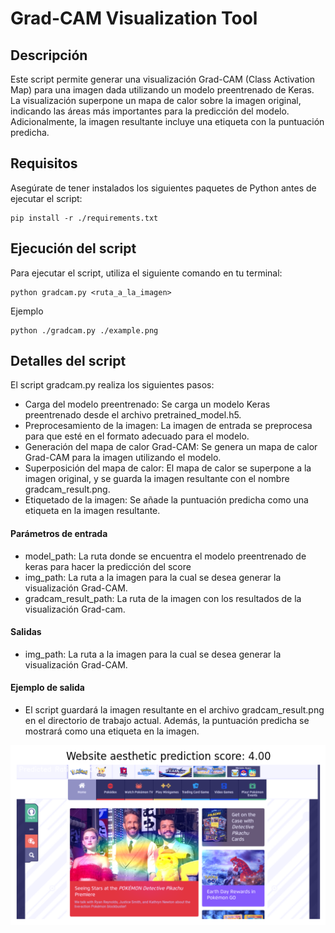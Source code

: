 # Grad-CAM Visualization Tool
## Descripción

Este script permite generar una visualización Grad-CAM (Class Activation Map) para una imagen dada utilizando un modelo preentrenado de Keras. La visualización superpone un mapa de calor sobre la imagen original, indicando las áreas más importantes para la predicción del modelo. Adicionalmente, la imagen resultante incluye una etiqueta con la puntuación predicha.

## Requisitos

Asegúrate de tener instalados los siguientes paquetes de Python antes de ejecutar el script:

    pip install -r ./requirements.txt

## Ejecución del script

Para ejecutar el script, utiliza el siguiente comando en tu terminal:

    python gradcam.py <ruta_a_la_imagen>

Ejemplo

    python ./gradcam.py ./example.png

## Detalles del script

El script gradcam.py realiza los siguientes pasos:

* Carga del modelo preentrenado: Se carga un modelo Keras preentrenado desde el archivo pretrained_model.h5.
* Preprocesamiento de la imagen: La imagen de entrada se preprocesa para que esté en el formato adecuado para el modelo.
* Generación del mapa de calor Grad-CAM: Se genera un mapa de calor Grad-CAM para la imagen utilizando el modelo.
* Superposición del mapa de calor: El mapa de calor se superpone a la imagen original, y se guarda la imagen resultante con el nombre gradcam_result.png.
* Etiquetado de la imagen: Se añade la puntuación predicha como una etiqueta en la imagen resultante.

#### Parámetros de entrada

* model_path: La ruta donde se encuentra el modelo preentrenado de keras para hacer la predicción del score
* img_path: La ruta a la imagen para la cual se desea generar la visualización Grad-CAM.
* gradcam_result_path: La ruta de la imagen con los resultados de la visualización Grad-cam.

#### Salidas

* img_path: La ruta a la imagen para la cual se desea generar la visualización Grad-CAM.

#### Ejemplo de salida

* El script guardará la imagen resultante en el archivo gradcam_result.png en el directorio de trabajo actual. Además, la puntuación predicha se mostrará como una etiqueta en la imagen.

![alt text](<resultado control.png>)
